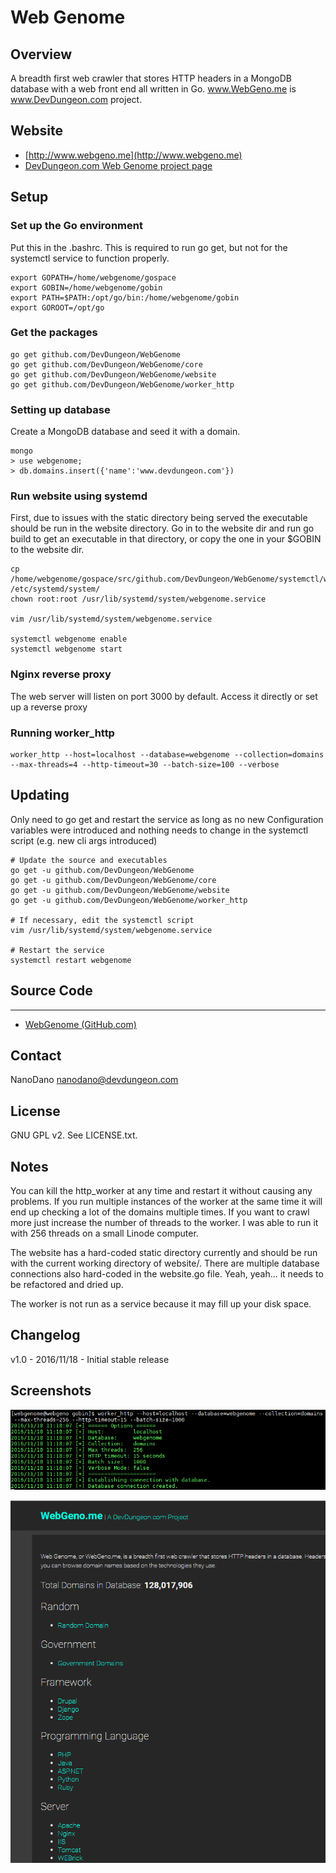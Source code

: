 # Web Genome

## Overview

A breadth first web crawler that stores HTTP headers in a MongoDB database with
a web front end all written in Go. www.WebGeno.me is www.DevDungeon.com project.

## Website

* [http://www.webgeno.me](http://www.webgeno.me)
* [DevDungeon.com Web Genome project page](http://www.devdungeon.com/content/web-genome)



## Setup

### Set up the Go environment

Put this in the .bashrc. This is required to run go get, but not for the
systemctl service to function properly.

	export GOPATH=/home/webgenome/gospace
	export GOBIN=/home/webgenome/gobin
	export PATH=$PATH:/opt/go/bin:/home/webgenome/gobin
	export GOROOT=/opt/go

### Get the packages

    go get github.com/DevDungeon/WebGenome
    go get github.com/DevDungeon/WebGenome/core
    go get github.com/DevDungeon/WebGenome/website
    go get github.com/DevDungeon/WebGenome/worker_http
	
### Setting up database

Create a MongoDB database and seed it with a domain.

	mongo
	> use webgenome;
	> db.domains.insert({'name':'www.devdungeon.com'})

### Run website using systemd

First, due to issues with the static directory being served the executable should
be run in the website directory. Go in to the website dir and run go build to get
an executable in that directory, or copy the one in your $GOBIN to the website dir.
	
	cp /home/webgenome/gospace/src/github.com/DevDungeon/WebGenome/systemctl/webgenome.service /etc/systemd/system/
	chown root:root /usr/lib/systemd/system/webgenome.service
	
	vim /usr/lib/systemd/system/webgenome.service
	
	systemctl webgenome enable
	systemctl webgenome start

### Nginx reverse proxy

The web server will listen on port 3000 by default.
Access it directly or set up a reverse proxy

### Running worker_http
	worker_http --host=localhost --database=webgenome --collection=domains --max-threads=4 --http-timeout=30 --batch-size=100 --verbose


## Updating

Only need to go get and restart the service as long as no new Configuration
variables were introduced and nothing needs to change in the systemctl script
(e.g. new cli args introduced)

	# Update the source and executables
    go get -u github.com/DevDungeon/WebGenome
    go get -u github.com/DevDungeon/WebGenome/core
    go get -u github.com/DevDungeon/WebGenome/website
    go get -u github.com/DevDungeon/WebGenome/worker_http
		
	# If necessary, edit the systemctl script
	vim /usr/lib/systemd/system/webgenome.service
	
	# Restart the service
	systemctl restart webgenome

## Source Code
-----------
* [WebGenome (GitHub.com)](https://www.github.com/DevDungeon/WebGenome)

## Contact

NanoDano nanodano@devdungeon.com


## License

GNU GPL v2. See LICENSE.txt.

## Notes

You can kill the http_worker at any time and restart it without causing any problems.
If you run multiple instances of the worker at the same time it will end up checking
a lot of the domains multiple times. If you want to crawl more just increase the
number of threads to the worker. I was able to run it with 256 threads on a small
Linode computer.

The website has a hard-coded static directory currently and should be run with
the current working directory of website/. There are multiple database connections
also hard-coded in the website.go file. Yeah, yeah... it needs to be refactored
and dried up.

The worker is not run as a service because it may fill up your disk space.


## Changelog

v1.0 - 2016/11/18 - Initial stable release

## Screenshots

![Screenshot of worker](screenshots/worker_http.png)

![Screenshot of website](screenshots/website.png)